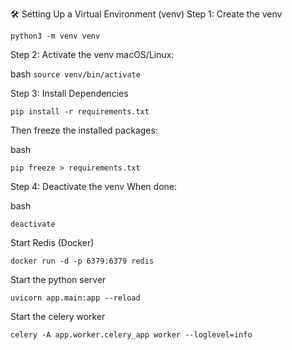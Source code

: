 🛠️ Setting Up a Virtual Environment (venv)
Step 1: Create the venv

`python3 -m venv venv`


Step 2: Activate the venv
macOS/Linux:

bash
`source venv/bin/activate`

Step 3: Install Dependencies

`pip install -r requirements.txt`

Then freeze the installed packages:

bash

`pip freeze > requirements.txt`

Step 4: Deactivate the venv
When done:

bash

`deactivate`


Start Redis (Docker)

`docker run -d -p 6379:6379 redis`



Start the python server

`uvicorn app.main:app --reload`

Start the celery worker

`celery -A app.worker.celery_app worker --loglevel=info`
